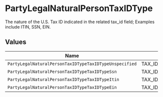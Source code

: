 # PartyLegalNaturalPersonTaxIDType

The nature of the U.S. Tax ID indicated in the related tax_id field; Examples include ITIN, SSN, EIN.


## Values

| Name                                                   | Value                                                  |
| ------------------------------------------------------ | ------------------------------------------------------ |
| `PartyLegalNaturalPersonTaxIDTypeTaxIDTypeUnspecified` | TAX_ID_TYPE_UNSPECIFIED                                |
| `PartyLegalNaturalPersonTaxIDTypeTaxIDTypeSsn`         | TAX_ID_TYPE_SSN                                        |
| `PartyLegalNaturalPersonTaxIDTypeTaxIDTypeItin`        | TAX_ID_TYPE_ITIN                                       |
| `PartyLegalNaturalPersonTaxIDTypeTaxIDTypeEin`         | TAX_ID_TYPE_EIN                                        |